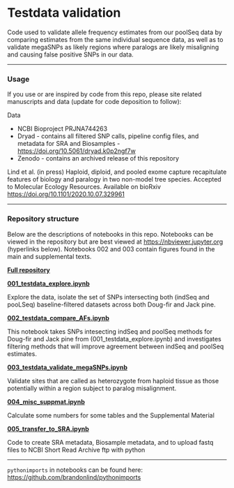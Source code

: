 # Testdata validation

Code used to validate allele frequency estimates from our poolSeq data by comparing estimates from the same individual sequence data, as well as to validate megaSNPs as likely regions where paralogs are likely misaligning and causing false positive SNPs in our data.

---

### Usage    

If you use or are inspired by code from this repo, please site related manuscripts and data (update for code deposition to follow):

Data
- NCBI Bioproject PRJNA744263
- Dryad - contains all filtered SNP calls, pipeline config files, and metadata for SRA and Biosamples - https://doi.org/10.5061/dryad.k0p2ngf7w
- Zenodo - contains an archived release of this repository

Lind et al. (in press) Haploid, diploid, and pooled exome capture recapitulate features of biology and paralogy in two non-model tree species. Accepted to Molecular Ecology Resources. Available on bioRxiv https://doi.org/10.1101/2020.10.07.329961

---

### Repository structure

Below are the descriptions of notebooks in this repo. Notebooks can be viewed in the repository but are best viewed at https://nbviewer.jupyter.org (hyperlinks below). Notebooks 002 and 003 contain figures found in the main and supplemental texts.

[__Full repository__](https://nbviewer.jupyter.org/github/CoAdapTree/testdata_validation/tree/master/)

[__001_testdata_explore.ipynb__](https://nbviewer.jupyter.org/github/CoAdapTree/testdata_validation/blob/master/001_testdata_explore.ipynb)

Explore the data, isolate the set of SNPs intersecting both (indSeq and pooLSeq) baseline-filtered datasets across both Doug-fir and Jack pine.

[__002_testdata_compare_AFs.ipynb__](https://nbviewer.jupyter.org/github/CoAdapTree/testdata_validation/blob/master/002_testdata_compare_AFs.ipynb)

This notebook takes SNPs intesecting indSeq and poolSeq methods for Doug-fir and Jack pine from (001_testdata_explore.ipynb) and investigates filtering methods that will improve agreement between indSeq and poolSeq estimates.

[__003_testdata_validate_megaSNPs.ipynb__](https://nbviewer.jupyter.org/github/CoAdapTree/testdata_validation/blob/master/003_testdata_validate_megaSNPs.ipynb)

Validate sites that are called as heterozygote from haploid tissue as those potentially within a region subject to paralog misalignment.

[__004_misc_suppmat.ipynb__](https://nbviewer.jupyter.org/github/CoAdapTree/testdata_validation/blob/master/004_misc_suppmat.ipynb)

Calculate some numbers for some tables and the Supplemental Material

[__005_transfer_to_SRA.ipynb__](https://nbviewer.jupyter.org/github/CoAdapTree/testdata_validation/blob/master/005_transfer_to_SRA.ipynb)

Code to create SRA metadata, Biosample metadata, and to upload fastq files to NCBI Short Read Archive ftp with python


---

`pythonimports` in notebooks can be found here: https://github.com/brandonlind/pythonimports
